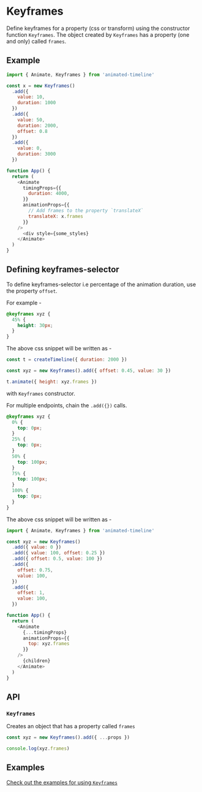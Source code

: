# Keyframes

Define keyframes for a property (css or transform) using the constructor function `Keyframes`. The object created by `Keyframes` has a property (one and only) called `frames`.

## Example

```js
import { Animate, Keyframes } from 'animated-timeline'

const x = new Keyframes()
  .add({
    value: 10,
    duration: 1000
  })
  .add({
    value: 50,
    duration: 2000,
    offset: 0.8
  })
  .add({
    value: 0,
    duration: 3000
  })

function App() {
  return (
    <Animate
      timingProps={{
        duration: 4000,
      }}
      animationProps={{
        // Add frames to the property `translateX`
        translateX: x.frames
      }}
    />
      <div style={some_styles}
    </Animate>
  )
}
```

## Defining keyframes-selector

To define keyframes-selector i.e percentage of the animation duration, use the property `offset`.

For example -

```css
@keyframes xyz {
  45% {
    height: 30px;
  }
}
```

The above css snippet will be written as -

```js
const t = createTimeline({ duration: 2000 })

const xyz = new Keyframes().add({ offset: 0.45, value: 30 })

t.animate({ height: xyz.frames })
```

with `Keyframes` constructor.

For multiple endpoints, chain the `.add({})` calls.

```css
@keyframes xyz {
  0% {
    top: 0px;
  }
  25% {
    top: 0px;
  }
  50% {
    top: 100px;
  }
  75% {
    top: 100px;
  }
  100% {
    top: 0px;
  }
}
```

The above css snippet will be written as -

```js
import { Animate, Keyframes } from 'animated-timeline'

const xyz = new Keyframes()
  .add({ value: 0 })
  .add({ value: 100, offset: 0.25 })
  .add({ offset: 0.5, value: 100 })
  .add({
    offset: 0.75,
    value: 100,
  })
  .add({
    offset: 1,
    value: 100,
  })

function App() {
  return (
    <Animate
      {...timingProps}
      animationProps={{
        top: xyz.frames
      }}
    />
      {children}
    </Animate>
  )
}
```

## API

### `Keyframes`

Creates an object that has a property called `frames`

```js
const xyz = new Keyframes().add({ ...props })

console.log(xyz.frames)
```

## Examples

[Check out the examples for using `Keyframes`](../examples/Keyframes/index.js)
